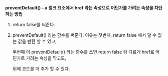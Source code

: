 **preventDefault() - a 링크 요소에서  href 라는 속성으로 어딘가를 가려는 속성을 차단하는 방법**

1. return false를 써준다.

2. preventDefault() 라는 함수를 써준다. 이유는 첫번째, return false 에서 할 수 없는 값을 반환 할 수 있고,

   두번째 이 preventDefault() 라는 함수를 쓰면 return false 랑 다르게 href로 어딘가로 가려는 속성을 막고도, 
   
   뒤에 코드를 더 추가 할 수 있다.
